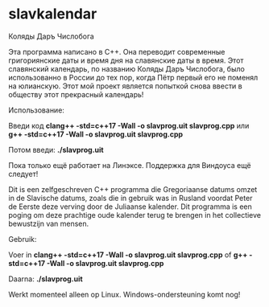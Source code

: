 # slavkalendar
Коляды Даръ Числобога

Эта программа написано в С++. Она переводит современные григориянские даты и время дня на славянские даты в время. Этот славянский календарь, по названию Коляды Даръ Числобога, было использованно в России до тех пор, когда Пётр первый его не поменял на юлианскую. Этот мой проект является попыткой снова ввести в обществу этот прекрасный календарь!

Использование:

Введи код **clang++ -std=c++17 -Wall -o slavprog.uit slavprog.cpp** или **g++ -std=c++17 -Wall -o slavprog.uit slavprog.cpp**

Потом введи: **./slavprog.uit**

Пока только ещё работает на Линэксе. Поддержка для Виндоуса ещё следует!

Dit is een zelfgeschreven C++ programma die Gregoriaanse datums omzet in de Slavische datums, zoals die in gebruik was in Rusland voordat Peter de Eerste deze verving door de Juliaanse kalender. Dit programma is een poging om deze prachtige oude kalender terug te brengen in het collectieve bewustzijn van mensen.

Gebruik:

Voer in **clang++ -std=c++17 -Wall -o slavprog.uit slavprog.cpp** of **g++ -std=c++17 -Wall -o slavprog.uit slavprog.cpp**

Daarna: **./slavprog.uit**

Werkt momenteel alleen op Linux. Windows-ondersteuning komt nog!
